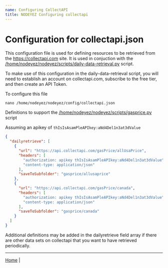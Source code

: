 ```yaml
---
name: Configuring CollectAPI
title: NODEYEZ Configuring collectapi
---
```


# Configuration for collectapi.json

This configuration file is used for defining resources to be retrieved from the
https://collectapi.com site.  It is used in conjuction with the 
[/home/nodeyez/nodeyez/scripts/daily-data-retrieval.py](./script-daily-data-retrieval.md)
script.

To make use of this configuration in the daily-data-retrieval script, you will
need to establish an account on collectapi.com, subscribe to the free tier, and
then create an API Token.

To configure this file

```shell
nano /home/nodeyez/nodeyez/config/collectapi.json
```

Definitions to support the [/home/nodeyez/nodeyez/scripts/gasprice.py](./script-gasprice.md) script

Assuming an apikey of `thIsIsAsamPleAPIkey:aNd4Del1n3at3dValue`

```json
{
  "dailyretrieve": [
    {
      "url": "https://api.collectapi.com/gasPrice/allUsaPrice",
      "headers": [
        "authorization: apikey thIsIsAsamPleAPIkey:aNd4Del1n3at3dValue",
        "content-type: application/json"
      ],
      "saveToSubfolder": "gasprice/allusaprice"
    },
    {
      "url": "https://api.collectapi.com/gasPrice/canada",
      "headers": [
        "authorization: apikey thIsIsAsamPleAPIkey:aNd4Del1n3at3dValue",
        "content-type: application/json"
      ],
      "saveToSubfolder": "gasprice/canada"
    }
  ]
}
```

Additional definitions may be added in the dailyretrieve field array if there
are other data sets on collectapi that you want to have retrieved periodically.

---

[Home](../) | 


